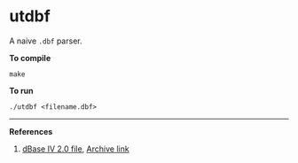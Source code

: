 # utdbf

A naive `.dbf` parser.

**To compile**
```
make
```

**To run**
```
./utdbf <filename.dbf>
```

***
**References**
1. [dBase IV 2.0 file](http://ulisse.elettra.trieste.it/services/doc/dbase/DBFstruct.htm), [Archive link](http://web.archive.org/web/20150323061445/http://ulisse.elettra.trieste.it/services/doc/dbase/DBFstruct.htm#C2)
